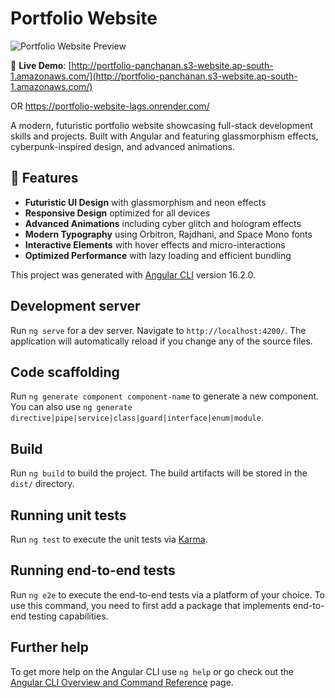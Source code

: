 # Portfolio Website

![Portfolio Website Preview](http://portfolio-panchanan.s3-website.ap-south-1.amazonaws.com/assets/Website-image.jpg)

🚀 **Live Demo**: [http://portfolio-panchanan.s3-website.ap-south-1.amazonaws.com/](http://portfolio-panchanan.s3-website.ap-south-1.amazonaws.com/)

OR https://portfolio-website-lags.onrender.com/





A modern, futuristic portfolio website showcasing full-stack development skills and projects. Built with Angular and featuring glassmorphism effects, cyberpunk-inspired design, and advanced animations.

## 🌟 Features

- **Futuristic UI Design** with glassmorphism and neon effects
- **Responsive Design** optimized for all devices
- **Advanced Animations** including cyber glitch and hologram effects
- **Modern Typography** using Orbitron, Rajdhani, and Space Mono fonts
- **Interactive Elements** with hover effects and micro-interactions
- **Optimized Performance** with lazy loading and efficient bundling

This project was generated with [Angular CLI](https://github.com/angular/angular-cli) version 16.2.0.

## Development server

Run `ng serve` for a dev server. Navigate to `http://localhost:4200/`. The application will automatically reload if you change any of the source files.

## Code scaffolding

Run `ng generate component component-name` to generate a new component. You can also use `ng generate directive|pipe|service|class|guard|interface|enum|module`.

## Build

Run `ng build` to build the project. The build artifacts will be stored in the `dist/` directory.

## Running unit tests

Run `ng test` to execute the unit tests via [Karma](https://karma-runner.github.io).

## Running end-to-end tests

Run `ng e2e` to execute the end-to-end tests via a platform of your choice. To use this command, you need to first add a package that implements end-to-end testing capabilities.

## Further help

To get more help on the Angular CLI use `ng help` or go check out the [Angular CLI Overview and Command Reference](https://angular.io/cli) page.
